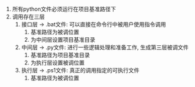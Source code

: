 1. 所有python文件必须运行在项目基准路径下
2. 调用存在三层
   1. 接口层 -> .bat文件: 可以直接在命令行中被用户使用指令调用
      1. 基准路径为被调位置
      2. 为中间层设置项目基准目录
   2. 中间层 -> .py文件: 进行一些逻辑处理和准备工作, 生成第三层被调文件
      1. 基准路径为项目基准目录
      2. 为执行层设置被调位置
   3. 执行层 -> .ps1文件: 真正的调用指定的可执行文件
      1. 基准路径为被调位置
